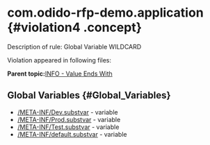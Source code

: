 # com.odido-rfp-demo.application {#violation4 .concept}

Description of rule: Global Variable WILDCARD

Violation appeared in following files:

**Parent topic:**[INFO - Value Ends With](../../../qa/rules/INFO_-_Value_Ends_With.md)

## Global Variables {#Global_Variables}

-   [/META-INF/Dev.substvar](../../../projects/com.odido-rfp-demo.application/META-INF/Dev.substvar.md) - variable
-   [/META-INF/Prod.substvar](../../../projects/com.odido-rfp-demo.application/META-INF/Prod.substvar.md) - variable
-   [/META-INF/Test.substvar](../../../projects/com.odido-rfp-demo.application/META-INF/Test.substvar.md) - variable
-   [/META-INF/default.substvar](../../../projects/com.odido-rfp-demo.application/META-INF/default.substvar.md) - variable

